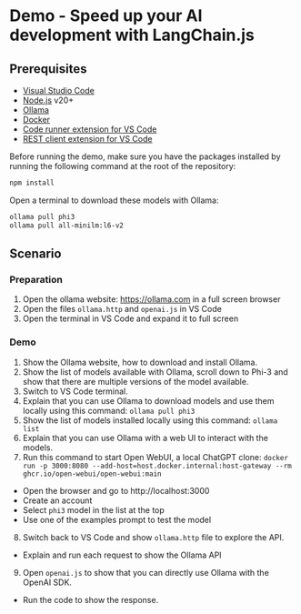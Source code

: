 # Demo - Speed up your AI development with LangChain.js

## Prerequisites
- [Visual Studio Code](https://code.visualstudio.com/)
- [Node.js](https://nodejs.org/en/) v20+
- [Ollama](https://ollama.com)
- [Docker](https://www.docker.com/)
- [Code runner extension for VS Code](https://marketplace.visualstudio.com/items?itemName=formulahendry.code-runner)
- [REST client extension for VS Code](https://marketplace.visualstudio.com/items?itemName=humao.rest-client)

Before running the demo, make sure you have the packages installed by running the following command at the root of the repository:

```bash
npm install
```

Open a terminal to download these models with Ollama:

```bash
ollama pull phi3
ollama pull all-minilm:l6-v2
```

## Scenario

### Preparation

1. Open the ollama website: https://ollama.com in a full screen browser
2. Open the files `ollama.http` and `openai.js` in VS Code
3. Open the terminal in VS Code and expand it to full screen

### Demo

1. Show the Ollama website, how to download and install Ollama.
2. Show the list of models available with Ollama, scroll down to Phi-3 and show that there are multiple versions of the model available.
3. Switch to VS Code terminal.
4. Explain that you can use Ollama to download models and use them locally using this command: `ollama pull phi3`
5. Show the list of models installed locally using this command: `ollama list`
6. Explain that you can use Ollama with a web UI to interact with the models.
7. Run this command to start Open WebUI, a local ChatGPT clone: `docker run -p 3000:8080 --add-host=host.docker.internal:host-gateway --rm ghcr.io/open-webui/open-webui:main`
  * Open the browser and go to http://localhost:3000
  * Create an account
  * Select `phi3` model in the list at the top
  * Use one of the examples prompt to test the model
8. Switch back to VS Code and show `ollama.http` file to explore the API.
  * Explain and run each request to show the Ollama API
9. Open `openai.js` to show that you can directly use Ollama with the OpenAI SDK.
  * Run the code to show the response.
